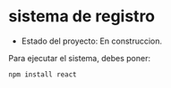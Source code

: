 <h1> sistema de registro</h1>

- Estado del proyecto: En construccion.

Para ejecutar el sistema, debes poner:

```npm install react```
